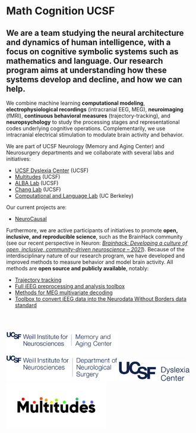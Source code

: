 # Math Cognition UCSF 

## We are a team studying the neural architecture and dynamics of human intelligence, with a focus on cognitive symbolic systems such as **mathematics** and **language**. Our research program aims at understanding how these systems develop and decline, and how we can help.

We combine machine learning **computational modeling**, **electrophysiological recordings** (intracranial EEG, MEG), **neuroimaging** (fMRI), **continuous behavioral measures** (trajectory-tracking), and **neuropsychology** to study the processing stages and representational codes underlying cognitive operations. Complementarily, we use intracranial electrical stimulation to modulate brain activity and behavior.

We are part of UCSF Neurology (Memory and Aging Center) and Neurosurgery departments and we collaborate with several labs and initiatives:
* [UCSF Dyslexia Center](https://dyslexia.ucsf.edu/) (UCSF)
* [Multitudes](https://dyslexia.ucsf.edu/multitudes-partners) (UCSF)
* [ALBA Lab](https://albalab.ucsf.edu/) (UCSF)
* [Chang Lab](https://changlab.ucsf.edu/) (UCSF)
* [Computational and Language Lab](http://colala.berkeley.edu/) (UC Berkeley) 

Our current projects are:
* [NeuroCausal](https://neurocausal.github.io/)

Furthermore, we are active participants of initiatives to promote **open, inclusive, and reproducible science**, such as the BrainHack community (see our recent perspective in Neuron: *[Brainhack: Developing a culture of open, inclusive, community-driven neuroscience – 2021](https://doi.org/10.1016/j.neuron.2021.04.001)*). Because of the interdisciplinary nature of our research program, we have developed and improved methods to measure behavior and model brain activity. All methods are **open source and publicly available**, notably: 

* [Trajectory tracking](https://trajtracker.com/)
* [Full iEEG preprocessing and analysis toolbox](https://github.com/pinheirochagas/lbcn_preproc)
* [Methods for MEG multivariate decoding](https://github.com/pinheirochagas/Calc_MEG)
* [Toolbox to convert iEEG data into the Neurodata Without Borders data standard](https://github.com/pinheirochagas/lbcn_nwb)

&nbsp;  
&nbsp;  

<p float="left">
  <img src="/assets/weillmac_logo.png" width="300" />
  <img src="/assets/weillneurosurgery_logo.png" width="300" />
  <img src="/assets/dyslexiacenter_logo.png" width="190" />
  <img src="/assets/multitudes_logo.png" width="270" />
</p>

<!--

https://docs.github.com/github/writing-on-github/getting-started-with-writing-and-formatting-on-github/basic-writing-and-formatting-syntax

**Here are some ideas to get you started:**

🙋‍♀️ A short introduction - what is your organization all about?
🌈 Contribution guidelines - how can the community get involved?
👩‍💻 Useful resources - where can the community find your docs? Is there anything else the community should know?
🍿 Fun facts - what does your team eat for breakfast?
🧙 Remember, you can do mighty things with the power of [Markdown](https://docs.github.com/github/writing-on-github/getting-started-with-writing-and-formatting-on-github/basic-writing-and-formatting-syntax)
-->
